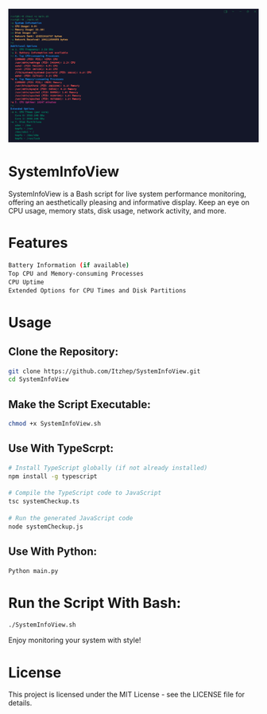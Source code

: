 ![System Info View](https://github.com/Itzhep/SystemInfoView/blob/main/Image/SystemInfoView.png)
# SystemInfoView
SystemInfoView is a Bash script for live system performance monitoring, offering an aesthetically pleasing and informative display. Keep an eye on CPU usage, memory stats, disk usage, network activity, and more.

# Features
```bash CPU Frequency
Battery Information (if available)
Top CPU and Memory-consuming Processes
CPU Uptime
Extended Options for CPU Times and Disk Partitions
```
# Usage
## Clone the Repository:
```bash
git clone https://github.com/Itzhep/SystemInfoView.git
cd SystemInfoView
```
## Make the Script Executable:
```bash
chmod +x SystemInfoView.sh
```
## Use With TypeScrpt:
```bash
# Install TypeScript globally (if not already installed)
npm install -g typescript

# Compile the TypeScript code to JavaScript
tsc systemCheckup.ts

# Run the generated JavaScript code
node systemCheckup.js
```
## Use With Python:
```bash
Python main.py
```
# Run the Script With Bash:
```bash
./SystemInfoView.sh
```
Enjoy monitoring your system with style!

# License
This project is licensed under the MIT License - see the LICENSE file for details.
